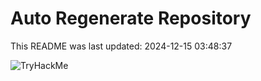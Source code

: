 # Auto Regenerate Repository

This README was last updated: 2024-12-15 03:48:37

 ![TryHackMe](https://tryhackme.com/badge/533634)